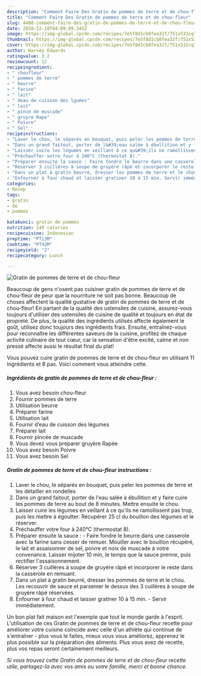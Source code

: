 ```yaml
---
description: "Comment Faire Des Gratin de pommes de terre et de chou-fleur"
title: "Comment Faire Des Gratin de pommes de terre et de chou-fleur"
slug: 4498-comment-faire-des-gratin-de-pommes-de-terre-et-de-chou-fleur
date: 2020-12-18T04:09:09.345Z
image: https://img-global.cpcdn.com/recipes/7e5f8d1cb8fea32f/751x532cq70/gratin-de-pommes-de-terre-et-de-chou-fleur-photo-principale-de-la-recette.jpg
thumbnail: https://img-global.cpcdn.com/recipes/7e5f8d1cb8fea32f/751x532cq70/gratin-de-pommes-de-terre-et-de-chou-fleur-photo-principale-de-la-recette.jpg
cover: https://img-global.cpcdn.com/recipes/7e5f8d1cb8fea32f/751x532cq70/gratin-de-pommes-de-terre-et-de-chou-fleur-photo-principale-de-la-recette.jpg
author: Harvey Edwards
ratingvalue: 3.2
reviewcount: 12
recipeingredient:
- " choufleur"
- " pommes de terre"
- " beurre"
- " farine"
- " lait"
- " deau de cuisson des lgumes"
- " lait"
- " pince de muscade"
- " gruyre Rape"
- " Poivre"
- " Sel"
recipeinstructions:
- "Laver le chou, le séparés en bouquet, puis peler les pommes de terre et les détailler en rondelles"
- "Dans un grand faitout, porter de l&#39;eau salée à ébullition et y faire cuire les pommes de terre au bout de 8 minutes. Mettre ensuite le chou."
- "Laisser cuire les légumes en veillant à ce qu&#39;ils ne ramollissent pas trop, puis les mettre à égoutter. Récupérer 25 cl du bouillon des légumes et le réserver."
- "Préchauffer votre four à 240°C (thermostat 8)."
- "Préparer ensuite la sauce : Faire fondre le beurre dans une casserole avec la farine sans cesser de remuer. Mouiller avec le bouillon récupéré, le lait et assaisonner de sel, poivre et noix de muscade à votre convenance. Laisser mijoter 10 min, le temps que la sauce prenne, puis rectifier l&#39;assaisonnement."
- "Réserver 3 cuillères à soupe de gruyère râpé et incorporer le reste dans la casserole en remuant."
- "Dans un plat à gratin beurré, dresser les pommes de terre et le chou. Les recouvrir de sauce et parsemer le dessus des 3 cuillères à soupe de gruyère râpé réservées."
- "Enfourner à four chaud et laisser gratiner 10 à 15 min. Servir immédiatement."
categories:
- Resep
tags:
- gratin
- de
- pommes

katakunci: gratin de pommes 
nutrition: 149 calories
recipecuisine: Indonesian
preptime: "PT13M"
cooktime: "PT42M"
recipeyield: "2"
recipecategory: Lunch

---
```



![Gratin de pommes de terre et de chou-fleur](https://img-global.cpcdn.com/recipes/7e5f8d1cb8fea32f/751x532cq70/gratin-de-pommes-de-terre-et-de-chou-fleur-photo-principale-de-la-recette.jpg)

Beaucoup de gens n'osent pas cuisiner gratin de pommes de terre et de chou-fleur de peur que la nourriture ne soit pas bonne. Beaucoup de choses affectent la qualité gustative de gratin de pommes de terre et de chou-fleur! En partant de la qualité des ustensiles de cuisine, assurez-vous toujours d'utiliser des ustensiles de cuisine de qualité et toujours en état de propreté. De plus, la qualité des ingrédients utilisés affecte également le goût, utilisez donc toujours des ingrédients frais. Ensuite, entraînez-vous pour reconnaître les différentes saveurs de la cuisine, profitez de chaque activité culinaire de tout cœur, car la sensation d'être excité, calme et non pressé affecte aussi le résultat final du plat!

<!--inarticleads1-->

Vous pouvez cuire gratin de pommes de terre et de chou-fleur en utilisant 11 Ingrédients et 8 pas. Voici comment vous atteindre cette.

##### Ingrédients de gratin de pommes de terre et de chou-fleur :

1. Vous avez besoin  chou-fleur
1. Fournir  pommes de terre
1. Utilisation  beurre
1. Préparer  farine
1. Utilisation  lait
1. Fournir  d’eau de cuisson des légumes
1. Préparer  lait
1. Fournir  pincée de muscade
1. Vous devez vous préparer  gruyère Rapée
1. Vous avez besoin  Poivre
1. Vous avez besoin  Sel




<!--inarticleads2-->

##### Gratin de pommes de terre et de chou-fleur instructions :

1. Laver le chou, le séparés en bouquet, puis peler les pommes de terre et les détailler en rondelles
1. Dans un grand faitout, porter de l&#39;eau salée à ébullition et y faire cuire les pommes de terre au bout de 8 minutes. Mettre ensuite le chou.
1. Laisser cuire les légumes en veillant à ce qu&#39;ils ne ramollissent pas trop, puis les mettre à égoutter. Récupérer 25 cl du bouillon des légumes et le réserver.
1. Préchauffer votre four à 240°C (thermostat 8).
1. Préparer ensuite la sauce : - Faire fondre le beurre dans une casserole avec la farine sans cesser de remuer. Mouiller avec le bouillon récupéré, le lait et assaisonner de sel, poivre et noix de muscade à votre convenance. Laisser mijoter 10 min, le temps que la sauce prenne, puis rectifier l&#39;assaisonnement.
1. Réserver 3 cuillères à soupe de gruyère râpé et incorporer le reste dans la casserole en remuant.
1. Dans un plat à gratin beurré, dresser les pommes de terre et le chou. Les recouvrir de sauce et parsemer le dessus des 3 cuillères à soupe de gruyère râpé réservées.
1. Enfourner à four chaud et laisser gratiner 10 à 15 min. - Servir immédiatement.




<!--inarticleads1-->

<p>
Un bon plat fait maison est l'exemple que tout le monde garde à l'esprit. L'utilisation de ces Gratin de pommes de terre et de chou-fleur recette pour améliorer votre cuisine coïncide avec celle d'un athlète qui continue de s'entraîner - plus vous le faites, mieux vous vous améliorez, apprenez le plus possible sur la préparation des aliments. Plus vous avez de recette, plus vos repas seront certainement meilleurs.
</p>

<p>
<i>Si vous trouvez cette Gratin de pommes de terre et de chou-fleur recette utile, partagez-la avec vos amis ou votre famille, merci et bonne chance.</i>
</p>
